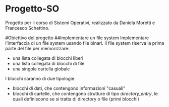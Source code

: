 # Progetto-SO
Progetto per il corso di Sistemi Operativi, realizzato da Daniela Moretti e Francesco Schettino.

#Obiettivo del progetto
##Implementare un file system
Implementare l'interfaccia di un file system usando file binari.
Il file system riserva la prima parte del file per memorizzare:
* una lista collegata di blocchi liberi
* una lista collegata di blocchi di file
* una singola cartella globale

I blocchi saranno di due tipologie:
* blocchi di dati, che contengono informazioni "casuali"
* blocchi di cartelle, che contengono strutture di tipo *directory_entry*, le quali definiscono se si tratta di directory o file (primi blocchi)
